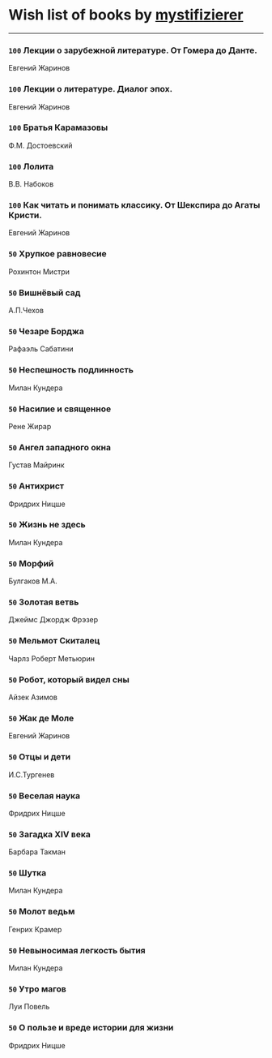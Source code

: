 # Wish list of books by [mystifizierer](https://plus.google.com/u/0/102801145163683583073/)
---

### `100` Лекции о зарубежной литературе. От Гомера до Данте.
Евгений Жаринов

### `100` Лекции о литературе. Диалог эпох.
Евгений Жаринов

### `100` Братья Карамазовы
Ф.М. Достоевский

### `100` Лолита
В.В. Набоков

### `100` Как читать и понимать классику. От Шекспира до Агаты Кристи.
Евгений Жаринов

### `50` Хрупкое равновесие
Рохинтон Мистри

### `50` Вишнёвый сад
А.П.Чехов

### `50` Чезаре Борджа
Рафаэль Сабатини

### `50` Неспешность подлинность
Милан Кундера

### `50` Насилие и священное
Рене Жирар

### `50` Ангел западного окна
Густав Майринк

### `50` Антихрист
Фридрих Ницше

### `50` Жизнь не здесь
Милан Кундера

### `50` Морфий
Булгаков М.А.

### `50` Золотая ветвь
Джеймс Джордж Фрэзер

### `50` Мельмот Скиталец
Чарлз Роберт Метьюрин

### `50` Робот, который видел сны
Айзек Азимов

### `50` Жак де Моле
Евгений Жаринов

### `50` Отцы и дети
И.С.Тургенев

### `50` Веселая наука
Фридрих Ницше

### `50` Загадка XIV века
Барбара Такман

### `50` Шутка
Милан Кундера

### `50` Молот ведьм
Генрих Крамер

### `50` Невыносимая легкость бытия
Милан Кундера

### `50` Утро магов
Луи Повель

### `50` О пользе и вреде истории для жизни
Фридрих Ницше

